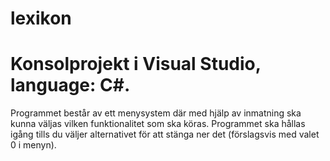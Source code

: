 # lexikon
# Konsolprojekt i Visual Studio, language: C#.

Programmet består av ett menysystem där med hjälp av inmatning ska kunna väljas vilken funktionalitet som ska köras. Programmet ska hållas igång tills du väljer alternativet för att stänga ner det (förslagsvis med valet 0 i menyn).
